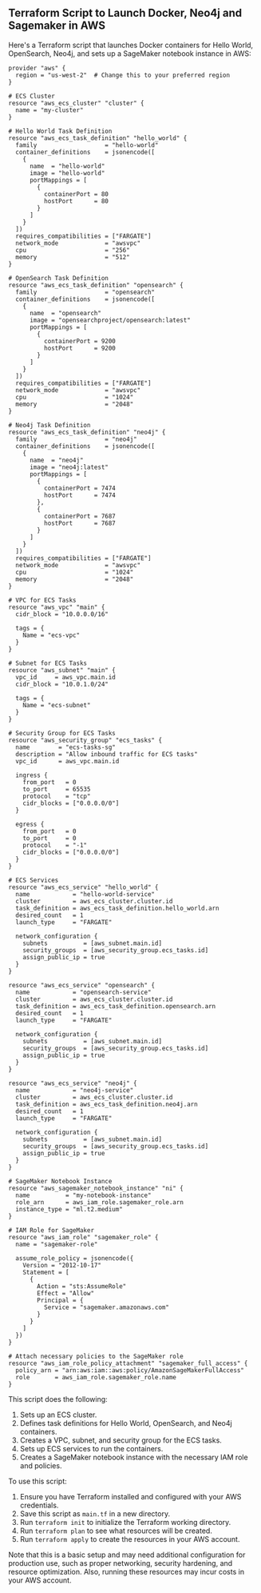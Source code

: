 ## Terraform Script to Launch Docker, Neo4j and Sagemaker in AWS
Here's a Terraform script that launches Docker containers for Hello World, OpenSearch, Neo4j, and sets up a SageMaker notebook instance in AWS:

```hcl
provider "aws" {
  region = "us-west-2"  # Change this to your preferred region
}

# ECS Cluster
resource "aws_ecs_cluster" "cluster" {
  name = "my-cluster"
}

# Hello World Task Definition
resource "aws_ecs_task_definition" "hello_world" {
  family                   = "hello-world"
  container_definitions    = jsonencode([
    {
      name  = "hello-world"
      image = "hello-world"
      portMappings = [
        {
          containerPort = 80
          hostPort      = 80
        }
      ]
    }
  ])
  requires_compatibilities = ["FARGATE"]
  network_mode             = "awsvpc"
  cpu                      = "256"
  memory                   = "512"
}

# OpenSearch Task Definition
resource "aws_ecs_task_definition" "opensearch" {
  family                   = "opensearch"
  container_definitions    = jsonencode([
    {
      name  = "opensearch"
      image = "opensearchproject/opensearch:latest"
      portMappings = [
        {
          containerPort = 9200
          hostPort      = 9200
        }
      ]
    }
  ])
  requires_compatibilities = ["FARGATE"]
  network_mode             = "awsvpc"
  cpu                      = "1024"
  memory                   = "2048"
}

# Neo4j Task Definition
resource "aws_ecs_task_definition" "neo4j" {
  family                   = "neo4j"
  container_definitions    = jsonencode([
    {
      name  = "neo4j"
      image = "neo4j:latest"
      portMappings = [
        {
          containerPort = 7474
          hostPort      = 7474
        },
        {
          containerPort = 7687
          hostPort      = 7687
        }
      ]
    }
  ])
  requires_compatibilities = ["FARGATE"]
  network_mode             = "awsvpc"
  cpu                      = "1024"
  memory                   = "2048"
}

# VPC for ECS Tasks
resource "aws_vpc" "main" {
  cidr_block = "10.0.0.0/16"

  tags = {
    Name = "ecs-vpc"
  }
}

# Subnet for ECS Tasks
resource "aws_subnet" "main" {
  vpc_id     = aws_vpc.main.id
  cidr_block = "10.0.1.0/24"

  tags = {
    Name = "ecs-subnet"
  }
}

# Security Group for ECS Tasks
resource "aws_security_group" "ecs_tasks" {
  name        = "ecs-tasks-sg"
  description = "Allow inbound traffic for ECS tasks"
  vpc_id      = aws_vpc.main.id

  ingress {
    from_port   = 0
    to_port     = 65535
    protocol    = "tcp"
    cidr_blocks = ["0.0.0.0/0"]
  }

  egress {
    from_port   = 0
    to_port     = 0
    protocol    = "-1"
    cidr_blocks = ["0.0.0.0/0"]
  }
}

# ECS Services
resource "aws_ecs_service" "hello_world" {
  name            = "hello-world-service"
  cluster         = aws_ecs_cluster.cluster.id
  task_definition = aws_ecs_task_definition.hello_world.arn
  desired_count   = 1
  launch_type     = "FARGATE"

  network_configuration {
    subnets          = [aws_subnet.main.id]
    security_groups  = [aws_security_group.ecs_tasks.id]
    assign_public_ip = true
  }
}

resource "aws_ecs_service" "opensearch" {
  name            = "opensearch-service"
  cluster         = aws_ecs_cluster.cluster.id
  task_definition = aws_ecs_task_definition.opensearch.arn
  desired_count   = 1
  launch_type     = "FARGATE"

  network_configuration {
    subnets          = [aws_subnet.main.id]
    security_groups  = [aws_security_group.ecs_tasks.id]
    assign_public_ip = true
  }
}

resource "aws_ecs_service" "neo4j" {
  name            = "neo4j-service"
  cluster         = aws_ecs_cluster.cluster.id
  task_definition = aws_ecs_task_definition.neo4j.arn
  desired_count   = 1
  launch_type     = "FARGATE"

  network_configuration {
    subnets          = [aws_subnet.main.id]
    security_groups  = [aws_security_group.ecs_tasks.id]
    assign_public_ip = true
  }
}

# SageMaker Notebook Instance
resource "aws_sagemaker_notebook_instance" "ni" {
  name          = "my-notebook-instance"
  role_arn      = aws_iam_role.sagemaker_role.arn
  instance_type = "ml.t2.medium"
}

# IAM Role for SageMaker
resource "aws_iam_role" "sagemaker_role" {
  name = "sagemaker-role"

  assume_role_policy = jsonencode({
    Version = "2012-10-17"
    Statement = [
      {
        Action = "sts:AssumeRole"
        Effect = "Allow"
        Principal = {
          Service = "sagemaker.amazonaws.com"
        }
      }
    ]
  })
}

# Attach necessary policies to the SageMaker role
resource "aws_iam_role_policy_attachment" "sagemaker_full_access" {
  policy_arn = "arn:aws:iam::aws:policy/AmazonSageMakerFullAccess"
  role       = aws_iam_role.sagemaker_role.name
}
```

This script does the following:

1. Sets up an ECS cluster.
2. Defines task definitions for Hello World, OpenSearch, and Neo4j containers.
3. Creates a VPC, subnet, and security group for the ECS tasks.
4. Sets up ECS services to run the containers.
5. Creates a SageMaker notebook instance with the necessary IAM role and policies.

To use this script:

1. Ensure you have Terraform installed and configured with your AWS credentials.
2. Save this script as `main.tf` in a new directory.
3. Run `terraform init` to initialize the Terraform working directory.
4. Run `terraform plan` to see what resources will be created.
5. Run `terraform apply` to create the resources in your AWS account.

Note that this is a basic setup and may need additional configuration for production use, such as proper networking, security hardening, and resource optimization. Also, running these resources may incur costs in your AWS account.

